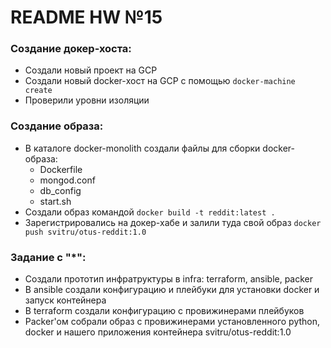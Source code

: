 # README HW №15
### **Создание докер-хоста:**
 - Создали новый проект на GCP
 - Создали новый docker-хост на GCP с помощью ```docker-machine create```
 - Проверили уровни изоляции
### **Создание образа:**
 - В каталоге docker-monolith создали файлы для сборки docker-образа:
   - Dockerfile
   - mongod.conf
   - db_config
   - start.sh
 - Создали образ командой ```docker build -t reddit:latest .```
 - Зарегистрировались на докер-хабе и залили туда свой образ ```docker push svitru/otus-reddit:1.0```
### **Задание с "*":**
   - Создали прототип инфратруктуры в infra: terraform, ansible, packer
   - В ansible создали конфигурацию и плейбуки для установки docker и запуск контейнера
   - В terraform создали конфигурацию с провижинерами плейбуков
   - Packer'ом собрали образ с провижинерами установленного python, docker и нашего приложения контейнера svitru/otus-reddit:1.0
